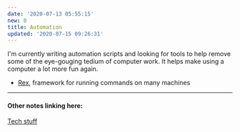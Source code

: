 ```yaml
---
date: '2020-07-13 05:55:15'
new: 0
title: Automation
updated: '2020-07-15 09:26:31'
---
```

I'm currently writing automation scripts and looking for tools to help remove
some of the eye-gouging tedium of computer work. It helps make using a computer
a lot more fun again.

* [Rex](/Rex), framework for running commands on many machines

---
#### Other notes linking here:

[Tech stuff](/Tech-stuff)
